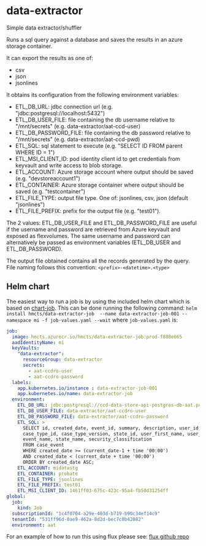 # data-extractor
Simple data extractor/shuffler

Runs a sql query against a database and saves the results in an azure storage container.

It can export the results as one of:
* csv
* json
* jsonlines

It obtains its configuration from the following environment variables:
* ETL_DB_URL: jdbc connection url  (e.g. "jdbc:postgresql://localhost:5432")
* ETL_DB_USER_FILE: file containing the db username relative to "/mnt/secrets" (e.g. data-extractor/aat-ccd-user)
* ETL_DB_PASSWORD_FILE: file containing the db password relative to "/mnt/secrets" (e.g. data-extractor/aat-ccd-pwd)
* ETL_SQL: sql statement to execute (e.g. "SELECT ID FROM parent WHERE ID = 1")
* ETL_MSI_CLIENT_ID: pod identity client id to get credentials from keyvault and write access to blob storage. 
* ETL_ACCOUNT: Azure storage account where output should be saved (e.g. "devstoreaccount1")
* ETL_CONTAINER: Azure storage container where output should be saved (e.g. "testcontainer")
* ETL_FILE_TYPE: output file type. One of: jsonlines, csv, json (default "jsonlines")
* ETL_FILE_PREFIX: prefix for the output file (e.g. "test01"). 

The 2 values: ETL_DB_USER_FILE and ETL_DB_PASSWORD_FILE are useful if the username and password are retrieved 
from Azure keyvault and exposed as flexvolumes. The same username and password can alternatively be passed as environment 
variables (ETL_DB_USER and ETL_DB_PASSWORD).


The output file obtained contains all the records generated by the query. 
File naming follows this convention: `<prefix>-<datetime>.<type>`

## Helm chart
The easiest way to run a job is by using the included helm chart which is 
based on [chart-job](https://github.com/hmcts/chart-job). This can be done running the following command:
`helm install hmcts/data-extractor-job  --name data-extractor-job-001 --namespace mi -f job-values.yaml --wait`
where `job-values.yaml` is:
```yaml
job:
  image: hmcts.azurecr.io/hmcts/data-extractor-job:prod-f888e665
  aadIdentityName: mi
  keyVaults:
    "data-extractor":
      resourceGroup: data-extractor 
      secrets:
        - aat-ccdro-user
        - aat-ccdro-password
  labels:
    app.kubernetes.io/instance : data-extractor-job-001
    app.kubernetes.io/name: data-extractor-job
  environment:
    ETL_DB_URL: jdbc:postgresql://ccd-data-store-api-postgres-db-aat.postgres.database.azure.com:5432/ccd_data_store
    ETL_DB_USER_FILE: data-extractor/aat-ccdro-user
    ETL_DB_PASSWORD_FILE: data-extractor/aat-ccdro-password
    ETL_SQL: >
      SELECT id, created_date, event_id, summary, description, user_id, case_data_id,
      case_type_id, case_type_version, state_id, user_first_name, user_last_name,
      event_name, state_name, security_classification
      FROM case_event
      WHERE created_date >= (current_date-1 + time '00:00')
      AND created_date < (current_date + time '00:00')
      ORDER BY created_date ASC;
    ETL_ACCOUNT: midatastg
    ETL_CONTAINER: probate
    ETL_FILE_TYPE: jsonlines
    ETL_FILE_PREFIX: test01
    ETL_MSI_CLIENT_ID: 1461ff03-675c-423c-95a4-fb50d31254ff
global:
  job:
    kind: Job
  subscriptionId: "1c4f0704-a29e-403d-b719-b90c34ef14c9"
  tenantId: "531ff96d-0ae9-462a-8d2d-bec7c0b42082"
  environment: aat
``` 

For an example of how to run this using flux please see:
[flux github repo](https://github.com/hmcts/cnp-flux-config/blob/master/k8s/aat/software-engineering/data-extractor-job/data-extractor-job.yaml)